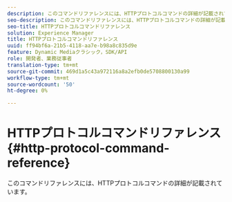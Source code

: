 ```yaml
---
description: このコマンドリファレンスには、HTTPプロトコルコマンドの詳細が記載されています。
seo-description: このコマンドリファレンスには、HTTPプロトコルコマンドの詳細が記載されています。
seo-title: HTTPプロトコルコマンドリファレンス
solution: Experience Manager
title: HTTPプロトコルコマンドリファレンス
uuid: ff94bf6a-21b5-4118-aa7e-b98a8c835d9e
feature: Dynamic Mediaクラシック，SDK/API
role: 開発者、業務従事者
translation-type: tm+mt
source-git-commit: 469d1a5c43a972116a8a2efb0de5708800130a99
workflow-type: tm+mt
source-wordcount: '50'
ht-degree: 0%

---
```



# HTTPプロトコルコマンドリファレンス{#http-protocol-command-reference}

このコマンドリファレンスには、HTTPプロトコルコマンドの詳細が記載されています。

